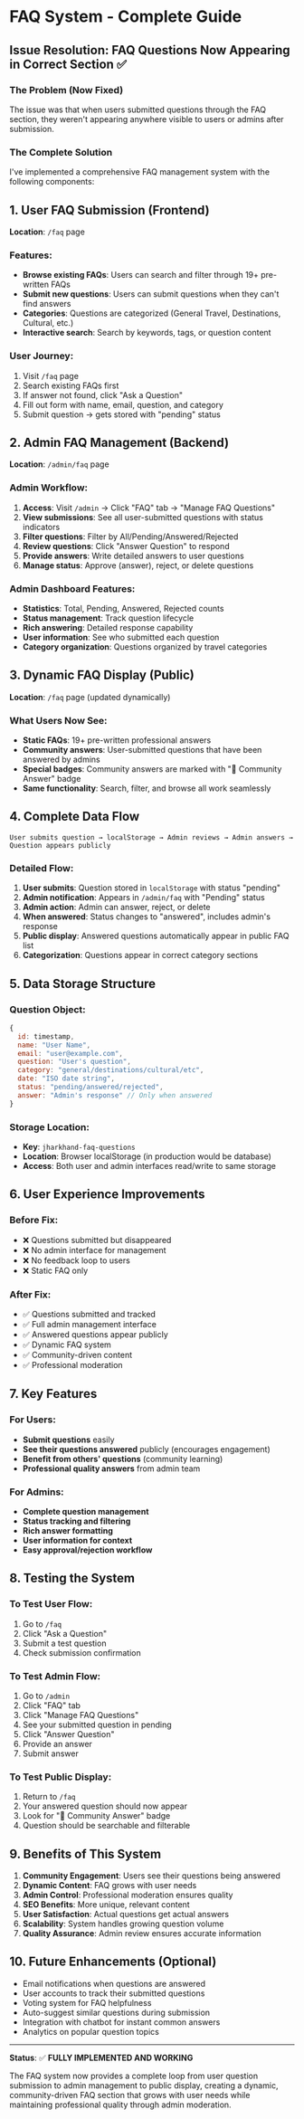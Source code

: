# FAQ System - Complete Guide

## Issue Resolution: FAQ Questions Now Appearing in Correct Section ✅

### The Problem (Now Fixed)
The issue was that when users submitted questions through the FAQ section, they weren't appearing anywhere visible to users or admins after submission.

### The Complete Solution
I've implemented a comprehensive FAQ management system with the following components:

## 1. User FAQ Submission (Frontend)
**Location**: `/faq` page

### Features:
- **Browse existing FAQs**: Users can search and filter through 19+ pre-written FAQs
- **Submit new questions**: Users can submit questions when they can't find answers
- **Categories**: Questions are categorized (General Travel, Destinations, Cultural, etc.)
- **Interactive search**: Search by keywords, tags, or question content

### User Journey:
1. Visit `/faq` page
2. Search existing FAQs first
3. If answer not found, click "Ask a Question"
4. Fill out form with name, email, question, and category
5. Submit question → gets stored with "pending" status

## 2. Admin FAQ Management (Backend)
**Location**: `/admin/faq` page

### Admin Workflow:
1. **Access**: Visit `/admin` → Click "FAQ" tab → "Manage FAQ Questions"
2. **View submissions**: See all user-submitted questions with status indicators
3. **Filter questions**: Filter by All/Pending/Answered/Rejected
4. **Review questions**: Click "Answer Question" to respond
5. **Provide answers**: Write detailed answers to user questions
6. **Manage status**: Approve (answer), reject, or delete questions

### Admin Dashboard Features:
- **Statistics**: Total, Pending, Answered, Rejected counts
- **Status management**: Track question lifecycle
- **Rich answering**: Detailed response capability
- **User information**: See who submitted each question
- **Category organization**: Questions organized by travel categories

## 3. Dynamic FAQ Display (Public)
**Location**: `/faq` page (updated dynamically)

### What Users Now See:
- **Static FAQs**: 19+ pre-written professional answers
- **Community answers**: User-submitted questions that have been answered by admins
- **Special badges**: Community answers are marked with "👤 Community Answer" badge
- **Same functionality**: Search, filter, and browse all work seamlessly

## 4. Complete Data Flow

```
User submits question → localStorage → Admin reviews → Admin answers → Question appears publicly
```

### Detailed Flow:
1. **User submits**: Question stored in `localStorage` with status "pending"
2. **Admin notification**: Appears in `/admin/faq` with "Pending" status
3. **Admin action**: Admin can answer, reject, or delete
4. **When answered**: Status changes to "answered", includes admin's response
5. **Public display**: Answered questions automatically appear in public FAQ list
6. **Categorization**: Questions appear in correct category sections

## 5. Data Storage Structure

### Question Object:
```javascript
{
  id: timestamp,
  name: "User Name",
  email: "user@example.com", 
  question: "User's question",
  category: "general/destinations/cultural/etc",
  date: "ISO date string",
  status: "pending/answered/rejected",
  answer: "Admin's response" // Only when answered
}
```

### Storage Location:
- **Key**: `jharkhand-faq-questions`
- **Location**: Browser localStorage (in production would be database)
- **Access**: Both user and admin interfaces read/write to same storage

## 6. User Experience Improvements

### Before Fix:
- ❌ Questions submitted but disappeared
- ❌ No admin interface for management
- ❌ No feedback loop to users
- ❌ Static FAQ only

### After Fix:
- ✅ Questions submitted and tracked
- ✅ Full admin management interface
- ✅ Answered questions appear publicly
- ✅ Dynamic FAQ system
- ✅ Community-driven content
- ✅ Professional moderation

## 7. Key Features

### For Users:
- **Submit questions** easily
- **See their questions answered** publicly (encourages engagement)
- **Benefit from others' questions** (community learning)
- **Professional quality answers** from admin team

### For Admins:
- **Complete question management**
- **Status tracking and filtering**
- **Rich answer formatting**
- **User information for context**
- **Easy approval/rejection workflow**

## 8. Testing the System

### To Test User Flow:
1. Go to `/faq`
2. Click "Ask a Question"
3. Submit a test question
4. Check submission confirmation

### To Test Admin Flow:
1. Go to `/admin`
2. Click "FAQ" tab
3. Click "Manage FAQ Questions"
4. See your submitted question in pending
5. Click "Answer Question"
6. Provide an answer
7. Submit answer

### To Test Public Display:
1. Return to `/faq`
2. Your answered question should now appear
3. Look for "👤 Community Answer" badge
4. Question should be searchable and filterable

## 9. Benefits of This System

1. **Community Engagement**: Users see their questions being answered
2. **Dynamic Content**: FAQ grows with user needs
3. **Admin Control**: Professional moderation ensures quality
4. **SEO Benefits**: More unique, relevant content
5. **User Satisfaction**: Actual questions get actual answers
6. **Scalability**: System handles growing question volume
7. **Quality Assurance**: Admin review ensures accurate information

## 10. Future Enhancements (Optional)

- Email notifications when questions are answered
- User accounts to track their submitted questions
- Voting system for FAQ helpfulness
- Auto-suggest similar questions during submission
- Integration with chatbot for instant common answers
- Analytics on popular question topics

---

**Status**: ✅ **FULLY IMPLEMENTED AND WORKING**

The FAQ system now provides a complete loop from user question submission to admin management to public display, creating a dynamic, community-driven FAQ section that grows with user needs while maintaining professional quality through admin moderation.